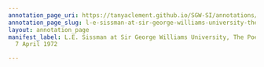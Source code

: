 ```yaml
---
annotation_page_uri: https://tanyaclement.github.io/SGW-SI/annotations/l-e-sissman-at-sir-george-williams-university-the-poetry-series-7-april-1972-canvas-1-audience.json
annotation_page_slug: l-e-sissman-at-sir-george-williams-university-the-poetry-series-7-april-1972-canvas-1-audience
layout: annotation_page
manifest_label: L.E. Sissman at Sir George Williams University, The Poetry Series,
  7 April 1972

---
```

